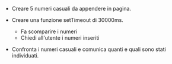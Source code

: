 <!-- Visualizzare in pagina 5 numeri casuali.
Da lì parte un timer di 30 secondi.
Dopo 30 secondi i numeri scompaiono e l'utente deve inserire, uno alla volta, i numeri che ha visto precedentemente, tramite il prompt().
Dopo che sono stati inseriti i 5 numeri, il software dice quanti e quali dei numeri da indovinare sono stati individuati. -->

- Creare 5 numeri casuali da appendere in pagina.


- Creare una funzione setTimeout di 30000ms.
    - Fa scomparire i numeri
    - Chiedi all'utente i numeri inseriti

- Confronta i numeri casuali e comunica quanti e quali sono stati individuati.
